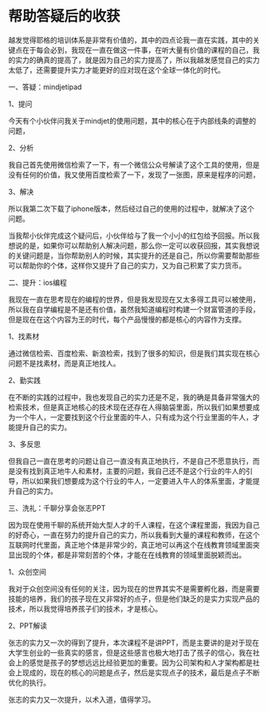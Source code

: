 # 帮助答疑后的收获

越发觉得耶格的培训体系是非常有价值的，其中的四点论我一直在实践，其中的关键点在于每会必到，我现在一直在做这一件事，在听大量有价值的课程的自己，我的实力的确真的提高了，就是因为自己的实力提高了，所以我越发感觉自己的实力太低了，还需要提升实力才能更好的应对现在这个全球一体化的时代。

一、答疑：mindjetipad

1、提问

今天有个小伙伴问我关于mindjet的使用问题，其中的核心在于内部线条的调整的问题，

2、分析

我自己首先使用微信检索了一下，有一个微信公众号解读了这个工具的使用，但是没有任何的价值，我又使用百度检索了一下，发现了一张图，原来是程序的问题，

3、解决

所以我第二次下载了iphone版本，然后经过自己的使用的过程中，就解决了这个问题。

当我帮小伙伴完成这个疑问后，小伙伴给与了我一个小小的红包给予回报。所以我想说的是，如果你可以帮助别人解决问题，那么你一定可以收获回报，其实我想说的关键问题是，当你帮助别人的时候，其实提升的还是自己，所以你需要帮助那些可以帮助你的个体，这样你又提升了自己的实力，又为自己积累了实力货币。

二、提升：ios编程

我现在一直在思考现在的编程的世界，但是我发现现在又太多得工具可以被使用，所以我在自学编程是不是还有价值，虽然我知道编程时构建一个财富管道的手段，但是现在在这个内容为王的时代，每个产品慢慢的都是核心的内容作为支撑。

1、找素材

通过微信检索、百度检索、新浪检索，找到了很多的知识，但是我们其实现在核心问题不是找素材，而是真正地找人。

2、勤实践

在不断的实践的过程中，我也发现自己的实力还是不足，我的确是具备非常强大的检索技术，但是真正地核心的技术现在还存在人得脑袋里面，所以我们如果想要成为一个牛人，一定要找到这个行业里面的牛人，只有成为这个行业里面的牛人，才能提升自己的实力。

3、多反思

但我自己一直在思考的问题让自己一直没有真正地执行，不是自己不愿意执行，而是没有找到真正地牛人和素材，主要的问题，我自己还不是这个行业的牛人的引导，所以如果我们想要成为这个行业的牛人，一定要进入牛人的体系里面，才能提升自己的实力。

三、洗礼：千聊分享会张志PPT

因为现在使用千聊的系统开始大型人才的千人课程，在这个课程里面，我因为自己的好奇心，一直在努力的提升自己的实力，所以我看到大量的课程和教师，在这个互联网时代里面，真正地个体是非常少的，真正地可以再这个在线教育领域里面突显出现的个体，都是非常刻苦的个体，才能在在线教育的领域里面脱颖而出。

1、众创空间

我对于众创空间没有任何的关注，因为现在的世界其实不是需要孵化器，而是需要技能的培养，我们的孩子现在又非常好的点子，但是他们缺乏的是实力实现产品的技术，所以我觉得培养孩子们的技术，才是核心。

2、PPT解读

张志的实力又一次的得到了提升，本次课程不是讲PPT，而是主要讲的是对于现在大学生创业的一些真实的感言，但是这些感言也极大地打击了孩子的信心，我在社会上的感觉是孩子的梦想远远比经验更加的重要。因为公司架构和人才架构都是社会上现成的，现在的核心的问题是点子，然后是实现点子的技术，最后是点子不断优化的执行。

张志的实力又一次提升，以术入道，值得学习。
